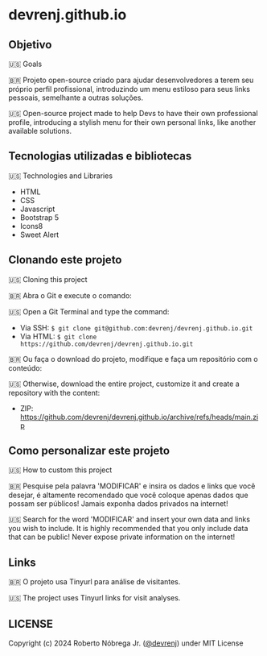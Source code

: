 # devrenj.github.io

## Objetivo
🇺🇸 Goals

🇧🇷 Projeto open-source criado para ajudar desenvolvedores a terem seu próprio perfil profissional, introduzindo um menu estiloso para seus links pessoais, semelhante a outras soluções.

🇺🇸 Open-source project made to help Devs to have their own professional profile, introducing a stylish menu for their own personal links, like another available solutions.

## Tecnologias utilizadas e bibliotecas
🇺🇸 Technologies and Libraries

- HTML
- CSS
- Javascript
- Bootstrap 5
- Icons8
- Sweet Alert

## Clonando este projeto
🇺🇸 Cloning this project

🇧🇷 Abra o Git e execute o comando:

🇺🇸 Open a Git Terminal and type the command:

- Via SSH: `$ git clone git@github.com:devrenj/devrenj.github.io.git`
- Via HTML: `$ git clone https://github.com/devrenj/devrenj.github.io.git`

🇧🇷 Ou faça o download do projeto, modifique e faça um repositório com o conteúdo:

🇺🇸 Otherwise, download the entire project, customize it and create a repository with the content:

- ZIP: <https://github.com/devrenj/devrenj.github.io/archive/refs/heads/main.zip>

## Como personalizar este projeto
🇺🇸 How to custom this project

🇧🇷 Pesquise pela palavra 'MODIFICAR' e insira os dados e links que você desejar, é altamente recomendado que você coloque apenas dados que possam ser públicos! Jamais exponha dados privados na internet!

🇺🇸 Search for the word 'MODIFICAR' and insert your own data and links you wish to include. It is highly recommended that you only include data that can be public! Never expose private information on the internet!

## Links

🇧🇷 O projeto usa Tinyurl para análise de visitantes.

🇺🇸 The project uses Tinyurl links for visit analyses.

## LICENSE
Copyright (c) 2024 Roberto Nóbrega Jr. ([@devrenj](https://www.github.com/devrenj)) under MIT License
